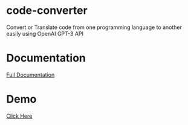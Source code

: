 # code-converter
Convert or Translate code from one programming language to another easily using OpenAI GPT-3 API

# Documentation <br>

<a href="https://www.shawonruet.com/2023/03/build-code-converter-application-using.html">Full Documentation</a>

# Demo

<a href="https://www.youtube.com/watch?v=dfaaIjZzW1s">Click Here</a>